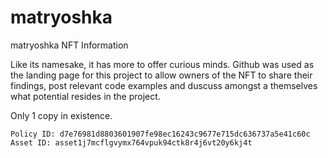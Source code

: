 # matryoshka
matryoshka NFT Information

Like its namesake, it has more to offer curious minds. Github was used as the landing page for this project to allow owners of the NFT to share their findings, post relevant code examples and duscuss amongst a themselves what potential resides in the project.

Only 1 copy in existence.

```
Policy ID: d7e76981d8803601907fe98ec16243c9677e715dc636737a5e41c60c
Asset ID: asset1j7mcflgvymx764vpuk94ctk8r4j6vt20y6kj4t
```
